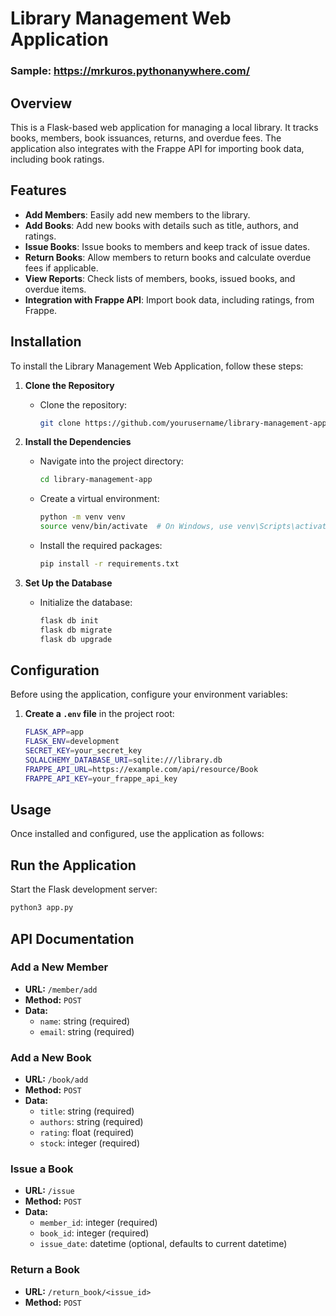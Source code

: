 # Library Management Web Application

### Sample: https://mrkuros.pythonanywhere.com/

## Overview

This is a Flask-based web application for managing a local library. It tracks books, members, book issuances, returns, and overdue fees. The application also integrates with the Frappe API for importing book data, including book ratings.

## Features

- **Add Members**: Easily add new members to the library.
- **Add Books**: Add new books with details such as title, authors, and ratings.
- **Issue Books**: Issue books to members and keep track of issue dates.
- **Return Books**: Allow members to return books and calculate overdue fees if applicable.
- **View Reports**: Check lists of members, books, issued books, and overdue items.
- **Integration with Frappe API**: Import book data, including ratings, from Frappe.

## Installation

To install the Library Management Web Application, follow these steps:

1. **Clone the Repository**
   - Clone the repository:
     ```bash
     git clone https://github.com/yourusername/library-management-app.git
     ```
     
2. **Install the Dependencies**
   - Navigate into the project directory:
     ```bash
     cd library-management-app
     ```
   - Create a virtual environment:
     ```bash
     python -m venv venv
     source venv/bin/activate  # On Windows, use venv\Scripts\activate
     ```
   - Install the required packages:
     ```bash
     pip install -r requirements.txt
     ```

3. **Set Up the Database**
   - Initialize the database:
     ```bash
     flask db init
     flask db migrate
     flask db upgrade
     ```

## Configuration

Before using the application, configure your environment variables:

1. **Create a `.env` file** in the project root:
   ```bash
   FLASK_APP=app
   FLASK_ENV=development
   SECRET_KEY=your_secret_key
   SQLALCHEMY_DATABASE_URI=sqlite:///library.db
   FRAPPE_API_URL=https://example.com/api/resource/Book
   FRAPPE_API_KEY=your_frappe_api_key
## Usage

Once installed and configured, use the application as follows:

## Run the Application

Start the Flask development server:

```bash
python3 app.py
```
## API Documentation

### Add a New Member

- **URL:** `/member/add`
- **Method:** `POST`
- **Data:**
  - `name`: string (required)
  - `email`: string (required)

### Add a New Book

- **URL:** `/book/add`
- **Method:** `POST`
- **Data:**
  - `title`: string (required)
  - `authors`: string (required)
  - `rating`: float (required)
  - `stock`: integer (required)

### Issue a Book

- **URL:** `/issue`
- **Method:** `POST`
- **Data:**
  - `member_id`: integer (required)
  - `book_id`: integer (required)
  - `issue_date`: datetime (optional, defaults to current datetime)

### Return a Book

- **URL:** `/return_book/<issue_id>`
- **Method:** `POST`

